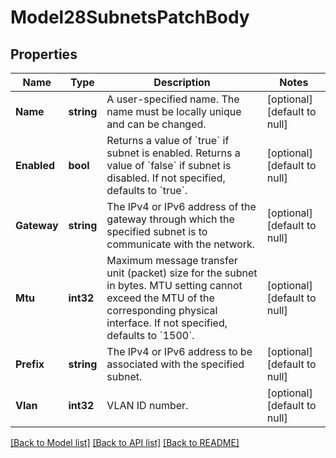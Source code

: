 # Model28SubnetsPatchBody

## Properties
Name | Type | Description | Notes
------------ | ------------- | ------------- | -------------
**Name** | **string** | A user-specified name. The name must be locally unique and can be changed. | [optional] [default to null]
**Enabled** | **bool** | Returns a value of &#x60;true&#x60; if subnet is enabled. Returns a value of &#x60;false&#x60; if subnet is disabled. If not specified, defaults to &#x60;true&#x60;. | [optional] [default to null]
**Gateway** | **string** | The IPv4 or IPv6 address of the gateway through which the specified subnet is to communicate with the network. | [optional] [default to null]
**Mtu** | **int32** | Maximum message transfer unit (packet) size for the subnet in bytes. MTU setting cannot exceed the MTU of the corresponding physical interface. If not specified, defaults to &#x60;1500&#x60;. | [optional] [default to null]
**Prefix** | **string** | The IPv4 or IPv6 address to be associated with the specified subnet. | [optional] [default to null]
**Vlan** | **int32** | VLAN ID number. | [optional] [default to null]

[[Back to Model list]](../README.md#documentation-for-models) [[Back to API list]](../README.md#documentation-for-api-endpoints) [[Back to README]](../README.md)

